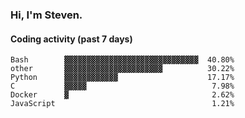 ### Hi, I'm Steven.

#### Coding activity (past 7 days)
```
Bash        ▓▓▓▓▓▓▓▓▓▓▓▓▓▓▓▓▓▓▓▓▓▓▓▓▓▓▓▓▓▓  40.80%
other       ▓▓▓▓▓▓▓▓▓▓▓▓▓▓▓▓▓▓▓▓▓▓          30.22%
Python      ▓▓▓▓▓▓▓▓▓▓▓▓                    17.17%
C           ▓▓▓▓▓                            7.98%
Docker      ▓                                2.62%
JavaScript                                   1.21%
```
